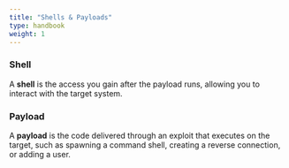 ```yaml
---
title: "Shells & Payloads"
type: handbook
weight: 1
---
```


### Shell 

A **shell** is the access you gain after the payload runs, allowing you to interact with the target system.

### Payload

A **payload** is the code delivered through an exploit that executes on the target, such as spawning a command shell, creating a reverse connection, or adding a user.

